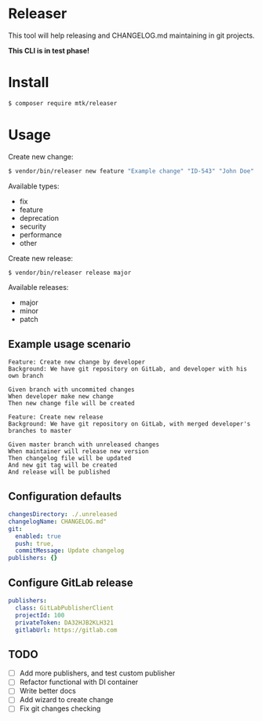 # Releaser
This tool will help releasing and CHANGELOG.md maintaining in git projects.

**This CLI is in test phase!**

# Install
```bash
$ composer require mtk/releaser
```

# Usage
Create new change:
```bash
$ vendor/bin/releaser new feature "Example change" "ID-543" "John Doe"
```
Available types:
- fix
- feature
- deprecation
- security
- performance
- other

Create new release:
```bash
$ vendor/bin/releaser release major
```
Available releases:
- major
- minor
- patch

## Example usage scenario
```gherkin
Feature: Create new change by developer
Background: We have git repository on GitLab, and developer with his own branch

Given branch with uncommited changes
When developer make new change
Then new change file will be created
```

```gherkin
Feature: Create new release
Background: We have git repository on GitLab, with merged developer's branches to master

Given master branch with unreleased changes
When maintainer will release new version
Then changelog file will be updated
And new git tag will be created
And release will be published
```

## Configuration defaults
```yaml
changesDirectory: ./.unreleased
changelogName: CHANGELOG.md"
git:
  enabled: true
  push: true,
  commitMessage: Update changelog
publishers: {}
```

## Configure GitLab release
```yaml
publishers:
  class: GitLabPublisherClient
  projectId: 100
  privateToken: DA32HJB2KLH321
  gitlabUrl: https://gitlab.com
```

## TODO
- [ ] Add more publishers, and test custom publisher
- [ ] Refactor functional with DI container
- [ ] Write better docs
- [ ] Add wizard to create change
- [ ] Fix git changes checking